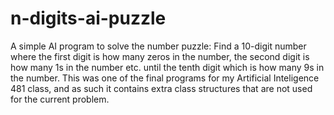 # n-digits-ai-puzzle
A simple AI program to solve the number puzzle: Find a 10-digit number where the first digit is how many zeros in the number, the second digit is how many 1s in the number etc. until the tenth digit which is how many 9s in the number.
This was one of the final programs for my Artificial Inteligence 481 class, and as such it contains extra class structures that are not used for the current problem.
